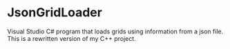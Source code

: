 # JsonGridLoader
Visual Studio C# program that loads grids using information from a json file. This is a rewritten version of my C++ project.
